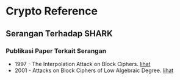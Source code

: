 # Crypto Reference

## Serangan Terhadap SHARK

### Publikasi Paper Terkait Serangan

* 1997 - The Interpolation Attack on Block Ciphers. [lihat](1997.jakobsen_knudsen.pdf)
* 2001 - Attacks on Block Ciphers of Low Algebraic Degree. [lihat](2001.jakobsen_knudsen.pdf)